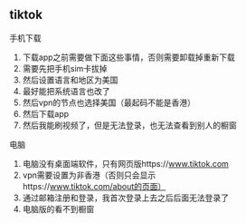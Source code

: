 ## tiktok

手机下载

1. 下载app之前需要做下面这些事情，否则需要卸载掉重新下载
2. 需要先把手机sim卡拔掉
3. 然后设置语言和地区为美国
4. 最好能把系统语言也改了
5. 然后vpn的节点也选择美国（最起码不能是香港）
6. 然后下载app
7. 然后我能刷视频了，但是无法登录，也无法查看到别人的橱窗

电脑

1. 电脑没有桌面端软件，只有网页版https://www.tiktok.com
2. vpn需要设置为非香港（否则只会显示https://www.tiktok.com/about的页面）
3. 通过邮箱注册和登录，我首次登录上去之后后面无法登录了
4. 电脑版的看不到橱窗